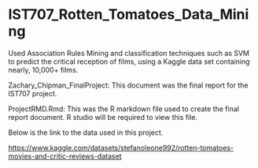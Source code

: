 # IST707_Rotten_Tomatoes_Data_Mining

Used Association Rules Mining and classification techniques such as SVM to predict the critical reception of films, using a Kaggle data set containing nearly, 10,000+ films. 

Zachary_Chipman_FinalProject: This document was the final report for the IST707 project.

ProjectRMD.Rmd: This was the R markdown file used to create the final report document. R studio will be required to view this file. 

Below is the link to the data used in this project.

https://www.kaggle.com/datasets/stefanoleone992/rotten-tomatoes-movies-and-critic-reviews-dataset
